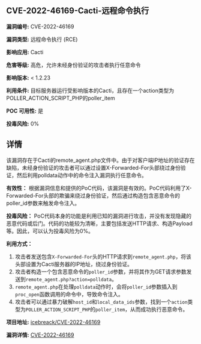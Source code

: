 ## CVE-2022-46169-Cacti-远程命令执行

**漏洞编号:** CVE-2022-46169

**漏洞类型:** 远程命令执行 (RCE)

**影响应用:** Cacti

**危害等级:** 高危，允许未经身份验证的攻击者执行任意命令

**影响版本:** < 1.2.23

**利用条件:** 目标服务器运行受影响版本的Cacti，且存在一个action类型为POLLER_ACTION_SCRIPT_PHP的poller_item

**POC 可用性:** 是

**投毒风险:** 0%

## 详情

该漏洞存在于Cacti的remote_agent.php文件中。由于对客户端IP地址的验证存在缺陷，未经身份验证的攻击者可以通过设置X-Forwarded-For头部绕过身份验证，然后利用polldata动作中的命令注入漏洞执行任意命令。

**有效性：**
根据漏洞信息和提供的PoC代码，该漏洞是有效的。PoC代码利用了X-Forwarded-For头部的欺骗来绕过身份验证，然后通过构造包含恶意命令的poller_id参数来触发命令注入。

**投毒风险：**
PoC代码本身的功能是利用已知的漏洞进行攻击，并没有发现隐藏的恶意代码或后门。代码的功能较为清晰，主要包括发送HTTP请求、构造Payload等。因此，可以认为投毒风险为0%。

**利用方式：**
1.  攻击者发送包含`X-Forwarded-For`头的HTTP请求到`remote_agent.php`，将该头部设置为Cacti服务器的IP地址，绕过身份验证。
2.  攻击者构造一个包含恶意命令的`poller_id`参数，并将其作为GET请求参数发送到`remote_agent.php?action=polldata`。
3.  `remote_agent.php`在处理`polldata`动作时，会将`poller_id`参数插入到`proc_open`函数调用的命令中，导致命令注入。
4.  攻击者可以通过暴力破解`host_id`和`local_data_ids`参数，找到一个`action`类型为`POLLER_ACTION_SCRIPT_PHP`的`poller_item`，从而成功执行恶意命令。

**项目地址:** [icebreack/CVE-2022-46169](https://github.com/icebreack/CVE-2022-46169)

**漏洞详情:** [CVE-2022-46169](https://nvd.nist.gov/vuln/detail/CVE-2022-46169)